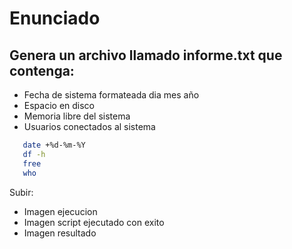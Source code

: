 # Enunciado
## Genera un archivo llamado informe.txt que contenga:
* Fecha de sistema formateada dia mes año
* Espacio en disco
* Memoria libre del sistema
* Usuarios conectados al sistema
```bash
   date +%d-%m-%Y
   df -h
   free
   who
```

Subir:
* Imagen ejecucion
* Imagen script ejecutado con exito
* Imagen resultado
